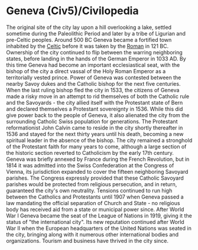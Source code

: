 # Geneva (Civ5)/Civilopedia

The original site of the city lay upon a hill overlooking a lake, settled sometime during the Paleolithic Period and later by a tribe of Ligurian and pre-Celtic peoples. Around 500 BC Geneva became a fortified town inhabited by the [Celtic](Celts) before it was taken by the [Roman](Romans) in 121 BC. Ownership of the city continued to flip between the warring neighboring states, before landing in the hands of the German Emperor in 1033 AD. By this time Geneva had become an important ecclesiastical seat, with the bishop of the city a direct vassal of the Holy Roman Emperor as a territorially vested prince.
Power of Geneva was contested between the nearby Savoy dukes and the Catholic bishop for the next five centuries. When the last ruling bishop fled the city in 1533, the citizens of Geneva made a risky move in an attempt to rid themselves of both the Catholic rule and the Savoyards - the city allied itself with the Protestant state of Bern and declared themselves a Protestant sovereignty in 1536. While this did give power back to the people of Geneva, it also alienated the city from the surrounding Catholic Swiss population for generations. The Protestant reformationist John Calvin came to reside in the city shortly thereafter in 1536 and stayed for the next thirty years until his death, becoming a new spiritual leader in the absence of the bishop. The city remained a stronghold of the Protestant faith for many years to come, although a large section of the historic section reverted to Catholicism by the early 17th century.
Geneva was briefly annexed by France during the French Revolution, but in 1814 it was admitted into the Swiss Confederation at the Congress of Vienna, its jurisdiction expanded to cover the fifteen neighboring Savoyard parishes. The Congress expressly provided that these Catholic Savoyard parishes would be protected from religious persecution, and in return, guaranteed the city's own neutrality. Tensions continued to run high between the Catholics and Protestants until 1907 when Geneva passed a law mandating the official separation of Church and State - no religious body has received aid from a state or municipal power since.
After World War I Geneva became the seat of the League of Nations in 1919, giving it the status of "the international city". Its new reputation continued after World War II when the European headquarters of the United Nations was seated in the city, bringing along with it numerous other international bodies and organizations. Tourism and business have thrived in the city since.